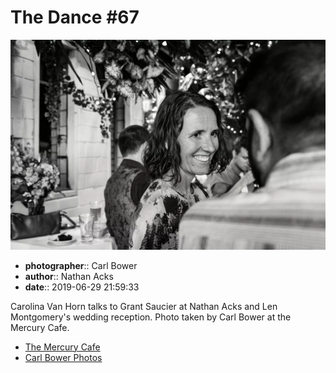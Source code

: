 # The Dance #67

![Carolina Van Horn talks to Grant Saucier](assets/2019-06-29-set-4-the-dance-67.webp)

* **photographer**:: Carl Bower  
* **author**:: Nathan Acks  
* **date**:: 2019-06-29 21:59:33

Carolina Van Horn talks to Grant Saucier at Nathan Acks and Len Montgomery's wedding reception. Photo taken by Carl Bower at the Mercury Cafe.

* [The Mercury Cafe](http://mercurycafe.com)
* [Carl Bower Photos](https://carlbowerphotos.com)

